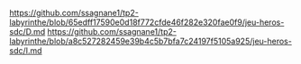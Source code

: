 https://github.com/ssagnane1/tp2-labyrinthe/blob/65edff17590e0d18f772cfde46f282e320fae0f9/jeu-heros-sdc/D.md
https://github.com/ssagnane1/tp2-labyrinthe/blob/a8c527282459e39b4c5b7bfa7c24197f5105a925/jeu-heros-sdc/I.md

